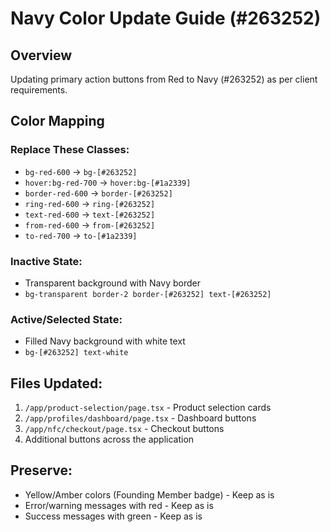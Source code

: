 # Navy Color Update Guide (#263252)

## Overview
Updating primary action buttons from Red to Navy (#263252) as per client requirements.

## Color Mapping

### Replace These Classes:
- `bg-red-600` → `bg-[#263252]`
- `hover:bg-red-700` → `hover:bg-[#1a2339]`
- `border-red-600` → `border-[#263252]`
- `ring-red-600` → `ring-[#263252]`
- `text-red-600` → `text-[#263252]`
- `from-red-600` → `from-[#263252]`
- `to-red-700` → `to-[#1a2339]`

### Inactive State:
- Transparent background with Navy border
- `bg-transparent border-2 border-[#263252] text-[#263252]`

### Active/Selected State:
- Filled Navy background with white text
- `bg-[#263252] text-white`

## Files Updated:
1. `/app/product-selection/page.tsx` - Product selection cards
2. `/app/profiles/dashboard/page.tsx` - Dashboard buttons
3. `/app/nfc/checkout/page.tsx` - Checkout buttons
4. Additional buttons across the application

## Preserve:
- Yellow/Amber colors (Founding Member badge) - Keep as is
- Error/warning messages with red - Keep as is
- Success messages with green - Keep as is
